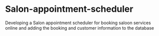 # Salon-appointment-scheduler
Developing a Salon appointment scheduler for booking saloon services online and adding the booking and customer information to the database
